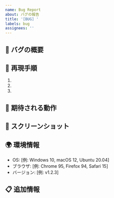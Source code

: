 ```yaml
---
name: Bug Report
about: バグの報告
title: '[BUG] '
labels: bug
assignees: ''
---
```


## 🐛 バグの概要
<!-- バグの内容を簡潔に説明してください -->

## 🔄 再現手順
<!-- バグを再現するための手順を記載してください -->
1. 
2. 
3. 

## 🎯 期待される動作
<!-- 正常な場合の期待される動作を記載してください -->

## 📸 スクリーンショット
<!-- 可能であれば、スクリーンショットを添付してください -->

## 🌍 環境情報
- OS: [例: Windows 10, macOS 12, Ubuntu 20.04]
- ブラウザ: [例: Chrome 95, Firefox 94, Safari 15]
- バージョン: [例: v1.2.3]

## 📋 追加情報
<!-- その他、バグに関連する情報があれば記載してください -->
